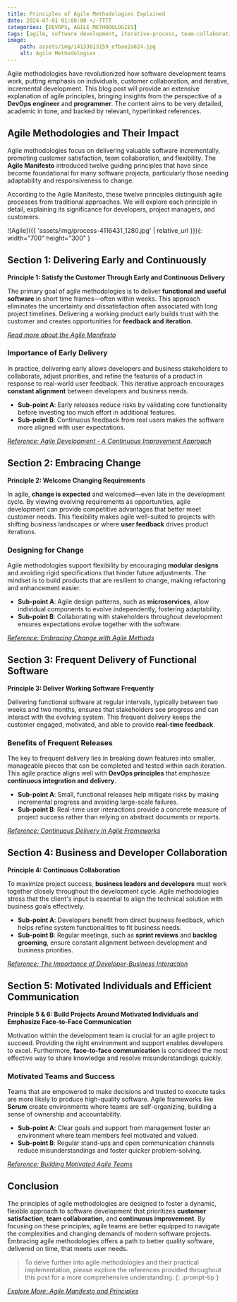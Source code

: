 ```yaml
---
title: Principles of Agile Methodologies Explained 
date: 2024-07-01 01:00:00 +/-TTTT
categories: [DEVOPS, AGILE_METHODOLOGIES]
tags: [agile, software development, iterative-process, team-collaboration, continuous-improvement, devops]
image:
    path: assets/img/14133013159_efbae2a024.jpg
    alt: Agile Methodologies
---
```


Agile methodologies have revolutionized how software development teams work, putting emphasis on individuals, customer collaboration, and iterative, incremental development. This blog post will provide an extensive explanation of agile principles, bringing insights from the perspective of a **DevOps engineer** and **programmer**. The content aims to be very detailed, academic in tone, and backed by relevant, hyperlinked references.

## Agile Methodologies and Their Impact

Agile methodologies focus on delivering valuable software incrementally, promoting customer satisfaction, team collaboration, and flexibility. The **Agile Manifesto** introduced twelve guiding principles that have since become foundational for many software projects, particularly those needing adaptability and responsiveness to change.

According to the Agile Manifesto, these twelve principles distinguish agile processes from traditional approaches. We will explore each principle in detail, explaining its significance for developers, project managers, and customers.

![Agile]({{ 'assets/img/process-4116431_1280.jpg' | relative_url }}){: width="700" height="300" }

## Section 1: Delivering Early and Continuously

**Principle 1: Satisfy the Customer Through Early and Continuous Delivery**

The primary goal of agile methodologies is to deliver **functional and useful software** in short time frames—often within weeks. This approach eliminates the uncertainty and dissatisfaction often associated with long project timelines. Delivering a working product early builds trust with the customer and creates opportunities for **feedback and iteration**.

*[Read more about the Agile Manifesto](https://agilemanifesto.org/)*

### Importance of Early Delivery

In practice, delivering early allows developers and business stakeholders to collaborate, adjust priorities, and refine the features of a product in response to real-world user feedback. This iterative approach encourages **constant alignment** between developers and business needs.

- **Sub-point A**: Early releases reduce risks by validating core functionality before investing too much effort in additional features.
- **Sub-point B**: Continuous feedback from real users makes the software more aligned with user expectations.

*[Reference: Agile Development - A Continuous Improvement Approach](https://example.com/agile-continuous-improvement)*

## Section 2: Embracing Change

**Principle 2: Welcome Changing Requirements**

In agile, **change is expected** and welcomed—even late in the development cycle. By viewing evolving requirements as opportunities, agile development can provide competitive advantages that better meet customer needs. This flexibility makes agile well-suited to projects with shifting business landscapes or where **user feedback** drives product iterations.

### Designing for Change

Agile methodologies support flexibility by encouraging **modular designs** and avoiding rigid specifications that hinder future adjustments. The mindset is to build products that are resilient to change, making refactoring and enhancement easier.

- **Sub-point A**: Agile design patterns, such as **microservices**, allow individual components to evolve independently, fostering adaptability.
- **Sub-point B**: Collaborating with stakeholders throughout development ensures expectations evolve together with the software.

*[Reference: Embracing Change with Agile Methods](https://example.com/agile-embracing-change)*

## Section 3: Frequent Delivery of Functional Software

**Principle 3: Deliver Working Software Frequently**

Delivering functional software at regular intervals, typically between two weeks and two months, ensures that stakeholders see progress and can interact with the evolving system. This frequent delivery keeps the customer engaged, motivated, and able to provide **real-time feedback**.

### Benefits of Frequent Releases

The key to frequent delivery lies in breaking down features into smaller, manageable pieces that can be completed and tested within each iteration. This agile practice aligns well with **DevOps principles** that emphasize **continuous integration and delivery**.

- **Sub-point A**: Small, functional releases help mitigate risks by making incremental progress and avoiding large-scale failures.
- **Sub-point B**: Real-time user interactions provide a concrete measure of project success rather than relying on abstract documents or reports.

*[Reference: Continuous Delivery in Agile Frameworks](https://example.com/agile-continuous-delivery)*

## Section 4: Business and Developer Collaboration

**Principle 4: Continuous Collaboration**

To maximize project success, **business leaders and developers** must work together closely throughout the development cycle. Agile methodologies stress that the client's input is essential to align the technical solution with business goals effectively.

- **Sub-point A**: Developers benefit from direct business feedback, which helps refine system functionalities to fit business needs.
- **Sub-point B**: Regular meetings, such as **sprint reviews** and **backlog grooming**, ensure constant alignment between development and business priorities.

*[Reference: The Importance of Developer-Business Interaction](https://example.com/agile-business-collaboration)*

## Section 5: Motivated Individuals and Efficient Communication

**Principle 5 & 6: Build Projects Around Motivated Individuals and Emphasize Face-to-Face Communication**

Motivation within the development team is crucial for an agile project to succeed. Providing the right environment and support enables developers to excel. Furthermore, **face-to-face communication** is considered the most effective way to share knowledge and resolve misunderstandings quickly.

### Motivated Teams and Success

Teams that are empowered to make decisions and trusted to execute tasks are more likely to produce high-quality software. Agile frameworks like **Scrum** create environments where teams are self-organizing, building a sense of ownership and accountability.

- **Sub-point A**: Clear goals and support from management foster an environment where team members feel motivated and valued.
- **Sub-point B**: Regular stand-ups and open communication channels reduce misunderstandings and foster quicker problem-solving.

*[Reference: Building Motivated Agile Teams](https://example.com/agile-team-motivation)*

## Conclusion

The principles of agile methodologies are designed to foster a dynamic, flexible approach to software development that prioritizes **customer satisfaction**, **team collaboration**, and **continuous improvement**. By focusing on these principles, agile teams are better equipped to navigate the complexities and changing demands of modern software projects. Embracing agile methodologies offers a path to better quality software, delivered on time, that meets user needs.

>To delve further into agile methodologies and their practical implementation, please explore the references provided throughout this post for a more comprehensive understanding.
{: .prompt-tip }

*[Explore More: Agile Manifesto and Principles](https://agilemanifesto.org/principles.html)*
